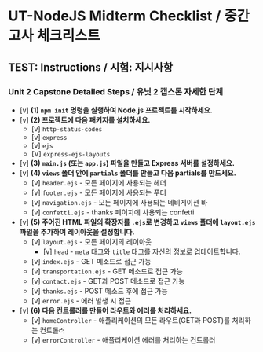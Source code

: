 # **UT-NodeJS** Midterm Checklist / 중간고사 체크리스트

## **TEST:** Instructions / **시험:** 지시사항

### **Unit 2** Capstone Detailed Steps / 유닛 2 캡스톤 자세한 단계

- [v] **(1) `npm init` 명령을 실행하여 Node.js 프로젝트를 시작하세요.**
- [v] **(2) 프로젝트에 다음 패키지를 설치하세요.**
  - [v] `http-status-codes`
  - [v] `express`
  - [v] `ejs`
  - [V] `express-ejs-layouts`
- [v] **(3) `main.js` (또는 `app.js`) 파일을 만들고 Express 서버를 설정하세요.**
- [v] **(4) `views` 폴더 안에 `partials` 폴더를 만들고 다음 partials를 만드세요.**
  - [v] `header.ejs` - 모든 페이지에 사용되는 헤더
  - [v] `footer.ejs` - 모든 페이지에 사용되는 푸터
  - [v] `navigation.ejs` - 모든 페이지에 사용되는 네비게이션 바
  - [v] `confetti.ejs` - thanks 페이지에 사용되는 confetti
- [v] **(5) 주어진 HTML 파일의 확장자를 `.ejs`로 변경하고 `views` 폴더에 `layout.ejs` 파일을 추가하여 레이아웃을 설정합니다.**
  - [v] `layout.ejs` - 모든 페이지의 레이아웃
    - [v] `head` - `meta` 태그와 `title` 태그를 자신의 정보로 업데이트합니다.
  - [v] `index.ejs` - GET 메소드로 접근 가능
  - [v] `transportation.ejs` - GET 메소드로 접근 가능
  - [v] `contact.ejs` - GET과 POST 메소드로 접근 가능
  - [v] `thanks.ejs` - POST 메소드 후에 접근 가능
  - [v] `error.ejs` - 에러 발생 시 접근
- [v] **(6) 다음 컨트롤러를 만들어 라우트와 에러를 처리하세요.**
  - [v] `homeController` - 애플리케이션의 모든 라우트(GET과 POST)를 처리하는 컨트롤러
  - [v] `errorController` - 애플리케이션 에러를 처리하는 컨트롤러

